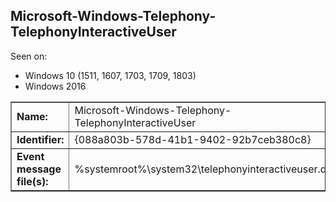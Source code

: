 ## Microsoft-Windows-Telephony-TelephonyInteractiveUser

Seen on:
* Windows 10 (1511, 1607, 1703, 1709, 1803)
* Windows 2016

<table border="1" class="docutils">
  <tbody>
    <tr>
      <td><b>Name:</b></td>
      <td>Microsoft-Windows-Telephony-TelephonyInteractiveUser</td>
    </tr>
    <tr>
      <td><b>Identifier:</b></td>
      <td>{088a803b-578d-41b1-9402-92b7ceb380c8}</td>
    </tr>
    <tr>
      <td><b>Event message file(s):</b></td>
      <td>%systemroot%\system32\telephonyinteractiveuser.dll</td>
    </tr>
  </tbody>
</table>

&nbsp;

